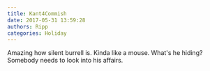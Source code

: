 ```yaml
---
title: Kant4Commish
date: 2017-05-31 13:59:28
authors: Ripp
categories: Holiday
---
```


 Amazing how silent burrell is. Kinda like a mouse. What's he hiding? Somebody needs to look into his affairs.
